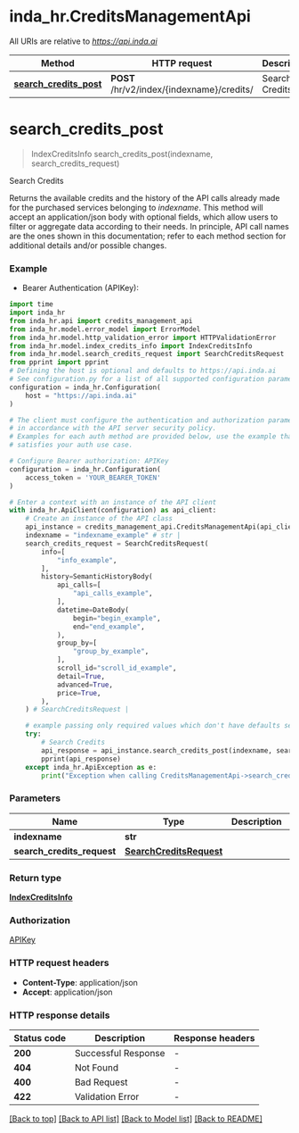 # inda_hr.CreditsManagementApi

All URIs are relative to *https://api.inda.ai*

Method | HTTP request | Description
------------- | ------------- | -------------
[**search_credits_post**](CreditsManagementApi.md#search_credits_post) | **POST** /hr/v2/index/{indexname}/credits/ | Search Credits


# **search_credits_post**
> IndexCreditsInfo search_credits_post(indexname, search_credits_request)

Search Credits

 Returns the available credits and the history of the API calls already made for the purchased services belonging to *indexname*.  This method will accept an application/json body with optional fields, which allow users to filter or aggregate data according to their needs.  In principle, API call names are the ones shown in this documentation; refer to each method section for additional  details and/or possible changes.  

### Example

* Bearer Authentication (APIKey):

```python
import time
import inda_hr
from inda_hr.api import credits_management_api
from inda_hr.model.error_model import ErrorModel
from inda_hr.model.http_validation_error import HTTPValidationError
from inda_hr.model.index_credits_info import IndexCreditsInfo
from inda_hr.model.search_credits_request import SearchCreditsRequest
from pprint import pprint
# Defining the host is optional and defaults to https://api.inda.ai
# See configuration.py for a list of all supported configuration parameters.
configuration = inda_hr.Configuration(
    host = "https://api.inda.ai"
)

# The client must configure the authentication and authorization parameters
# in accordance with the API server security policy.
# Examples for each auth method are provided below, use the example that
# satisfies your auth use case.

# Configure Bearer authorization: APIKey
configuration = inda_hr.Configuration(
    access_token = 'YOUR_BEARER_TOKEN'
)

# Enter a context with an instance of the API client
with inda_hr.ApiClient(configuration) as api_client:
    # Create an instance of the API class
    api_instance = credits_management_api.CreditsManagementApi(api_client)
    indexname = "indexname_example" # str | 
    search_credits_request = SearchCreditsRequest(
        info=[
            "info_example",
        ],
        history=SemanticHistoryBody(
            api_calls=[
                "api_calls_example",
            ],
            datetime=DateBody(
                begin="begin_example",
                end="end_example",
            ),
            group_by=[
                "group_by_example",
            ],
            scroll_id="scroll_id_example",
            detail=True,
            advanced=True,
            price=True,
        ),
    ) # SearchCreditsRequest | 

    # example passing only required values which don't have defaults set
    try:
        # Search Credits
        api_response = api_instance.search_credits_post(indexname, search_credits_request)
        pprint(api_response)
    except inda_hr.ApiException as e:
        print("Exception when calling CreditsManagementApi->search_credits_post: %s\n" % e)
```


### Parameters

Name | Type | Description  | Notes
------------- | ------------- | ------------- | -------------
 **indexname** | **str**|  |
 **search_credits_request** | [**SearchCreditsRequest**](SearchCreditsRequest.md)|  |

### Return type

[**IndexCreditsInfo**](IndexCreditsInfo.md)

### Authorization

[APIKey](../README.md#APIKey)

### HTTP request headers

 - **Content-Type**: application/json
 - **Accept**: application/json


### HTTP response details

| Status code | Description | Response headers |
|-------------|-------------|------------------|
**200** | Successful Response |  -  |
**404** | Not Found |  -  |
**400** | Bad Request |  -  |
**422** | Validation Error |  -  |

[[Back to top]](#) [[Back to API list]](../README.md#documentation-for-api-endpoints) [[Back to Model list]](../README.md#documentation-for-models) [[Back to README]](../README.md)

